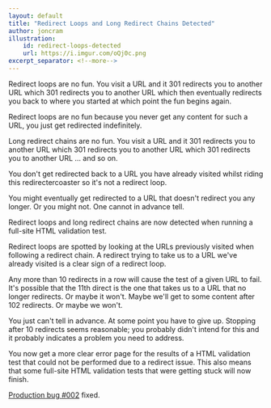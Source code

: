 ```yaml
---
layout: default
title: "Redirect Loops and Long Redirect Chains Detected"
author: joncram
illustration:
    id: redirect-loops-detected
    url: https://i.imgur.com/oQj0c.png
excerpt_separator: <!--more-->
---
```


Redirect loops are no fun. You visit a URL and it 301 redirects you to another URL
which 301 redirects you to another URL which then eventually redirects you back
to where you started at which point the fun begins again.

Redirect loops are no fun because you never get any content for such a URL,
you just get redirected indefinitely.

Long redirect chains are no fun.
You visit a URL and it 301 redirects you to another URL
which 301 redirects you to another URL which 301 redirects you to another
URL &hellip; and so on.

You don't get redirected back to a URL you have already visited whilst
riding this redirectercoaster so it's not a redirect loop.

You might eventually get redirected to a URL that doesn't redirect you any
longer. Or you might not. One cannot in advance tell.

<!--more-->

Redirect loops and long redirect chains are now detected when running a
full-site HTML validation test.

Redirect loops are spotted by looking at the URLs previously visited when
following a redirect chain. A redirect trying to take us to a URL we've
already visited is a clear sign of a redirect loop.

Any more than 10 redirects in a row will cause the test of a given URL to fail.
It's possible that the 11th direct is the one that takes us to a URL that no
longer redirects. Or maybe it won't. Maybe we'll get to some content after
102 redirects. Or maybe we won't.

You just can't tell in advance. At some point you have to give up. Stopping
after 10 redirects seems reasonable; you probably didn't intend for this
and it probably indicates a problem you need to address.

You now get a more clear error page for the results of a HTML validation
test that could not be performed due to a redirect issue. This also means
that some full-site HTML validation tests that were getting stuck will now finish.

[Production bug #002](/production-bug-002-spotted/) fixed.
